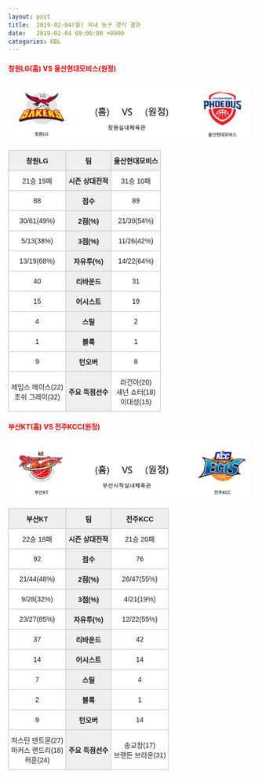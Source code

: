 ```yaml
---
layout: post
title:  2019-02-04(월) 국내 농구 경기 결과
date:   2019-02-04 09:00:00 +0900
categories: KBL
---
```


#### <span style="color:red"> 창원LG(홈) VS 울산현대모비스(원정) </span>
![창원LG_울산현대모비스.png](../images/kbl/match/창원LG_울산현대모비스.png)

<style type="text/css">
.tg  {border-collapse:collapse;border-spacing:0;}
.tg td{font-family:Arial, sans-serif;font-size:14px;padding:10px 5px;border-style:solid;border-width:1px;overflow:hidden;word-break:normal;border-color:#c0c0c0;}
.tg th{font-family:Arial, sans-serif;font-size:14px;font-weight:normal;padding:10px 5px;border-style:solid;border-width:1px;overflow:hidden;word-break:normal;border-color:#c0c0c0;}
.tg .tg-dcpn{background-color:#ffffff;border-color:#c0c0c0;text-align:center;vertical-align:middle}
.tg .tg-txr3{background-color:#ffffff;border-color:#c0c0c0;text-align:center;vertical-align:middle}
.tg .tg-o8le{background-color:#efefef;border-color:#c0c0c0;text-align:center;vertical-align:middle}
.tg .tg-rr9t{font-weight:bold;background-color:#efefef;border-color:#c0c0c0;text-align:center;vertical-align:middle}
.tg .tg-wazi{background-color:#efefef;border-color:#c0c0c0;text-align:center;vertical-align:middle}
</style>

<table class="tg">
  <tr>
    <th class="tg-rr9t">창원LG</th>
    <th class="tg-rr9t">팀</th>
    <th class="tg-rr9t">울산현대모비스</th>
  </tr>
  <tr>
    <td class="tg-dcpn">21승 19패</td>
    <td class="tg-rr9t">시즌 상대전적</td>
    <td class="tg-dcpn">31승 10패</td>
  </tr>
  <tr>
    <td class="tg-dcpn">88</td>
    <td class="tg-rr9t">점수</td>
    <td class="tg-dcpn">89</td>
  </tr>
  <tr>
    <td class="tg-dcpn">30/61(49%)</td>
    <td class="tg-rr9t">2점(%)</td>
    <td class="tg-dcpn">21/39(54%)</td>
  </tr>
  <tr>
    <td class="tg-dcpn">5/13(38%)</td>
    <td class="tg-rr9t">3점(%)</td>
    <td class="tg-dcpn">11/26(42%)</td>
  </tr>
  <tr>
    <td class="tg-dcpn">13/19(68%)</td>
    <td class="tg-rr9t">자유투(%)</td>
    <td class="tg-dcpn">14/22(64%)</td>
  </tr>
  <tr>
    <td class="tg-dcpn">40</td>
    <td class="tg-rr9t">리바운드</td>
    <td class="tg-dcpn">31</td>
  </tr>
  <tr>
    <td class="tg-dcpn">15</td>
    <td class="tg-rr9t">어시스트</td>
    <td class="tg-dcpn">19</td>
  </tr>
  <tr>
    <td class="tg-dcpn">4</td>
    <td class="tg-rr9t">스틸</td>
    <td class="tg-dcpn">2</td>
  </tr>
  <tr>
    <td class="tg-dcpn">1</td>
    <td class="tg-rr9t">블록</td>
    <td class="tg-dcpn">1</td>
  </tr>
  <tr>
    <td class="tg-dcpn">9</td>
    <td class="tg-rr9t">턴오버</td>
    <td class="tg-dcpn">8</td>
  </tr>
  <tr>
    <td class="tg-dcpn">제임스 메이스(22)<br>조쉬 그레이(32)</td>
    <td class="tg-rr9t">주요 득점선수</td>
    <td class="tg-dcpn">라건아(20)<br>섀넌 쇼터(18)<br>이대성(15)</td>
  </tr>
</table>

#### <span style="color:red"> 부산KT(홈) VS 전주KCC(원정) </span>
![부산KT_전주KCC.png](../images/kbl/match/부산KT_전주KCC.png)

<style type="text/css">
.tg  {border-collapse:collapse;border-spacing:0;}
.tg td{font-family:Arial, sans-serif;font-size:14px;padding:10px 5px;border-style:solid;border-width:1px;overflow:hidden;word-break:normal;border-color:#c0c0c0;}
.tg th{font-family:Arial, sans-serif;font-size:14px;font-weight:normal;padding:10px 5px;border-style:solid;border-width:1px;overflow:hidden;word-break:normal;border-color:#c0c0c0;}
.tg .tg-dcpn{background-color:#ffffff;border-color:#c0c0c0;text-align:center;vertical-align:middle}
.tg .tg-txr3{background-color:#ffffff;border-color:#c0c0c0;text-align:center;vertical-align:middle}
.tg .tg-o8le{background-color:#efefef;border-color:#c0c0c0;text-align:center;vertical-align:middle}
.tg .tg-rr9t{font-weight:bold;background-color:#efefef;border-color:#c0c0c0;text-align:center;vertical-align:middle}
.tg .tg-wazi{background-color:#efefef;border-color:#c0c0c0;text-align:center;vertical-align:middle}
</style>

<table class="tg">
  <tr>
    <th class="tg-rr9t">부산KT</th>
    <th class="tg-rr9t">팀</th>
    <th class="tg-rr9t">전주KCC</th>
  </tr>
  <tr>
    <td class="tg-dcpn">22승 18패</td>
    <td class="tg-rr9t">시즌 상대전적</td>
    <td class="tg-dcpn">21승 20패</td>
  </tr>
  <tr>
    <td class="tg-dcpn">92</td>
    <td class="tg-rr9t">점수</td>
    <td class="tg-dcpn">76</td>
  </tr>
  <tr>
    <td class="tg-dcpn">21/44(48%)</td>
    <td class="tg-rr9t">2점(%)</td>
    <td class="tg-dcpn">26/47(55%)</td>
  </tr>
  <tr>
    <td class="tg-dcpn">9/28(32%)</td>
    <td class="tg-rr9t">3점(%)</td>
    <td class="tg-dcpn">4/21(19%)</td>
  </tr>
  <tr>
    <td class="tg-dcpn">23/27(85%)</td>
    <td class="tg-rr9t">자유투(%)</td>
    <td class="tg-dcpn">12/22(55%)</td>
  </tr>
  <tr>
    <td class="tg-dcpn">37</td>
    <td class="tg-rr9t">리바운드</td>
    <td class="tg-dcpn">42</td>
  </tr>
  <tr>
    <td class="tg-dcpn">14</td>
    <td class="tg-rr9t">어시스트</td>
    <td class="tg-dcpn">14</td>
  </tr>
  <tr>
    <td class="tg-dcpn">7</td>
    <td class="tg-rr9t">스틸</td>
    <td class="tg-dcpn">4</td>
  </tr>
  <tr>
    <td class="tg-dcpn">2</td>
    <td class="tg-rr9t">블록</td>
    <td class="tg-dcpn">1</td>
  </tr>
  <tr>
    <td class="tg-dcpn">9</td>
    <td class="tg-rr9t">턴오버</td>
    <td class="tg-dcpn">14</td>
  </tr>
  <tr>
    <td class="tg-dcpn">저스틴 덴트몬(27)<br>마커스 랜드리(18)<br>허훈(24)</td>
    <td class="tg-rr9t">주요 득점선수</td>
    <td class="tg-dcpn">송교창(17)<br>브랜든 브라운(31)</td>
  </tr>
</table>
